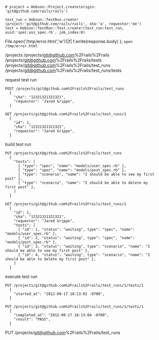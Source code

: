 

    # project = Hobson::Project.create(origin: 'git@github.com/rails/rails')

    test_run = Hobson::TestRun.create!(project:'git@github.com/rails/rails', sha:'a', requestor:'me')
    test = Hobson::TestRun::Test.create!(test_run:test_run, uuid:'spec:ass_spec.rb', job_index:0)


File.open('/tmp/error.html','w'){|f| f.write(response.body) }; `open /tmp/error.html `


/projects
/projects/git@github.com%2Frails%2Frails
/projects/git@github.com%2Frails%2Frails/tests
/projects/git@github.com%2Frails%2Frails/test_runs
/projects/git@github.com%2Frails%2Frails/test_runs/tests


request test run

    POST /projects/git@github.com%2Frails%2Frails/test_runs
      {
        "sha": "12321321321321",
        "requestor": "Jared Grippe",
      }

    GET /projects/git@github.com%2Frails%2Frails/test_runs/1
      {
        "id": 1,
        "sha": "12321321321321",
        "requestor": "Jared Grippe",
      }

build test run

    PUT /projects/git@github.com%2Frails%2Frails/test_runs
      {
        "tests": [
          { "type": "spec", "name": "models/user_spec.rb" },
          { "type": "spec", "name": "models/post_spec.rb" },
          { "type": "scenario", "name": "I should be able to see my first post" },
          { "type": "scenario", "name": "I should be able to delete my first post" },
        ]
      }

    GET /projects/git@github.com%2Frails%2Frails/test_runs/1
      {
        "id": 1,
        "sha": "12321321321321",
        "requestor": "Jared Grippe",
        "tests": [
          { "id": 1, "status": "waiting", type": "spec", "name": "models/user_spec.rb" },
          { "id": 2, "status": "waiting", type": "spec", "name": "models/post_spec.rb" },
          { "id": 3, "status": "waiting", type": "scenario", "name": "I should be able to see my first post" },
          { "id": 4, "status": "waiting", type": "scenario", "name": "I should be able to delete my first post" },
        ]
      }

execute test run

    PUT /projects/git@github.com%2Frails%2Frails/test_runs/1/tests/1
      {
        "started_at": "2012-09-17 18:13:02 -0700",
      }

    PUT /projects/git@github.com%2Frails%2Frails/test_runs/1/tests/1
      {
        "completed_at": "2012-09-17 18:13:04 -0700",
        "result": "PASS",
      }


  PUT /projects/git@github.com%2Frails%2Frails/test_runs


